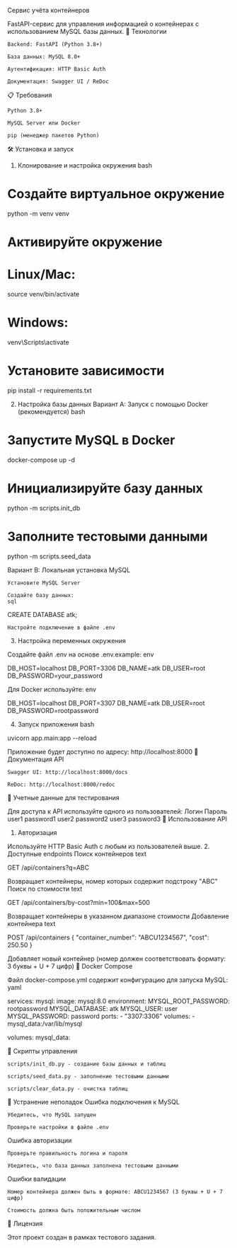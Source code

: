 Сервис учёта контейнеров

FastAPI-сервис для управления информацией о контейнерах с использованием MySQL базы данных.
🚀 Технологии

    Backend: FastAPI (Python 3.8+)

    База данных: MySQL 8.0+

    Аутентификация: HTTP Basic Auth

    Документация: Swagger UI / ReDoc

📋 Требования

    Python 3.8+

    MySQL Server или Docker

    pip (менеджер пакетов Python)

🛠️ Установка и запуск
1. Клонирование и настройка окружения
bash

# Создайте виртуальное окружение
python -m venv venv

# Активируйте окружение
# Linux/Mac:
source venv/bin/activate
# Windows:
venv\Scripts\activate

# Установите зависимости
pip install -r requirements.txt

2. Настройка базы данных
Вариант A: Запуск с помощью Docker (рекомендуется)
bash

# Запустите MySQL в Docker
docker-compose up -d

# Инициализируйте базу данных
python -m scripts.init_db

# Заполните тестовыми данными
python -m scripts.seed_data

Вариант B: Локальная установка MySQL

    Установите MySQL Server

    Создайте базу данных:
    sql

CREATE DATABASE atk;

    Настройте подключение в файле .env

3. Настройка переменных окружения

Создайте файл .env на основе .env.example:
env

DB_HOST=localhost
DB_PORT=3306
DB_NAME=atk
DB_USER=root
DB_PASSWORD=your_password

Для Docker используйте:
env

DB_HOST=localhost
DB_PORT=3307
DB_NAME=atk
DB_USER=root
DB_PASSWORD=rootpassword

4. Запуск приложения
bash

uvicorn app.main:app --reload

Приложение будет доступно по адресу: http://localhost:8000
📖 Документация API

    Swagger UI: http://localhost:8000/docs

    ReDoc: http://localhost:8000/redoc

🔐 Учетные данные для тестирования

Для доступа к API используйте одного из пользователей:
Логин	Пароль
user1	password1
user2	password2
user3	password3
🚀 Использование API
1. Авторизация

Используйте HTTP Basic Auth с любым из пользователей выше.
2. Доступные endpoints
Поиск контейнеров
text

GET /api/containers?q=ABC

Возвращает контейнеры, номер которых содержит подстроку "ABC"
Поиск по стоимости
text

GET /api/containers/by-cost?min=100&max=500

Возвращает контейнеры в указанном диапазоне стоимости
Добавление контейнера
text

POST /api/containers
{
  "container_number": "ABCU1234567",
  "cost": 250.50
}

Добавляет новый контейнер (номер должен соответствовать формату: 3 буквы + U + 7 цифр)
🐳 Docker Compose

Файл docker-compose.yml содержит конфигурацию для запуска MySQL:
yaml

services:
  mysql:
    image: mysql:8.0
    environment:
      MYSQL_ROOT_PASSWORD: rootpassword
      MYSQL_DATABASE: atk
      MYSQL_USER: user
      MYSQL_PASSWORD: password
    ports:
      - "3307:3306"
    volumes:
      - mysql_data:/var/lib/mysql

volumes:
  mysql_data:

🔧 Скрипты управления

    scripts/init_db.py - создание базы данных и таблиц

    scripts/seed_data.py - заполнение тестовыми данными

    scripts/clear_data.py - очистка таблиц

🐛 Устранение неполадок
Ошибка подключения к MySQL

    Убедитесь, что MySQL запущен

    Проверьте настройки в файле .env

Ошибка авторизации

    Проверьте правильность логина и пароля

    Убедитесь, что база данных заполнена тестовыми данными

Ошибки валидации

    Номер контейнера должен быть в формате: ABCU1234567 (3 буквы + U + 7 цифр)

    Стоимость должна быть положительным числом

📄 Лицензия

Этот проект создан в рамках тестового задания.
